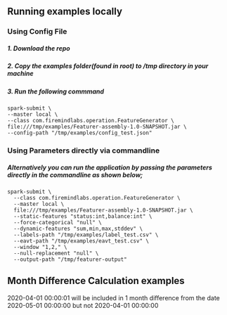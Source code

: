 ## Running examples locally
### Using Config File
##### 1. Download the repo
##### 2. Copy the examples folder(found in root) to /tmp directory in your machine
##### 3. Run the following commmand
### 
    spark-submit \
    --master local \
    --class com.firemindlabs.operation.FeatureGenerator \
    file:///tmp/examples/Featurer-assembly-1.0-SNAPSHOT.jar \
    --config-path "/tmp/examples/config_test.json"
    
### Using Parameters directly via commandline
##### Alternatively you can run the application by passing the parameters directly in the commandline as shown below;
###
    spark-submit \
      --class com.firemindlabs.operation.FeatureGenerator \
      --master local \
      file:///tmp/examples/Featurer-assembly-1.0-SNAPSHOT.jar \
      --static-features "status:int,balance:int" \
      --force-categorical "null" \
      --dynamic-features "sum,min,max,stddev" \
      --labels-path "/tmp/examples/label_test.csv" \
      --eavt-path "/tmp/examples/eavt_test.csv" \
      --window "1,2," \
      --null-replacement "null" \
      --output-path "/tmp/featurer-output"


## Month Difference Calculation examples

2020-04-01 00:00:01 will be included in 1 month difference from the date 2020-05-01 00:00:00 but not 2020-04-01 00:00:00